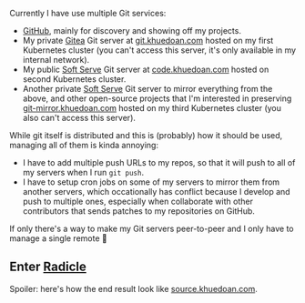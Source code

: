 Currently I have use multiple Git services:

- [GitHub](github.com), mainly for discovery and showing off my projects.
- My private [Gitea](https://gitea.com) Git server at
  [git.khuedoan.com](git.khuedoan.com) hosted on my first Kubernetes cluster (you can't access this server, it's only
  available in my internal network).
- My public [Soft Serve](https://github.com/charmbracelet/soft-serve) Git
  server at [code.khuedoan.com](code.khuedoan.com) hosted on second Kubernetes cluster.
- Another private [Soft Serve](https://github.com/charmbracelet/soft-serve) Git
  server to mirror everything from the above, and other open-source projects that
  I'm interested in preserving [git-mirror.khuedoan.com](git-mirror.khuedoan.com) hosted on my third Kubernetes cluster
  (you also can't access this server).

While git itself is distributed and this is (probably) how it should be used,
managing all of them is kinda annoying:

- I have to add multiple push URLs to my repos, so that it will push to all of
  my servers when I run `git push`.
- I have to setup cron jobs on some of my servers to mirror them from another
  servers, which occationally has conflict because I develop and push to multiple
  ones, especially when collaborate with other contributors that sends patches
  to my repositories on GitHub.

If only there's a way to make my Git servers peer-to-peer and I only have to manage a single remote 🤔

## Enter [Radicle](https://radicle.xyz)

Spoiler: here's how the end result look like [source.khuedoan.com](source.khuedoan.com).
